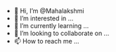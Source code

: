 - 👋 Hi, I’m @Mahalakshmi
- 👀 I’m interested in ...
- 🌱 I’m currently learning ...
- 💞️ I’m looking to collaborate on ...
- 📫 How to reach me ...

<!---
Mahalashimi/Mahalashimi is a ✨ special ✨ repository because its `README.md` (this file) appears on your GitHub profile.
You can click the Preview link to take a look at your changes.
--->

